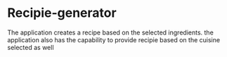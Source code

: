 # Recipie-generator
The application creates a recipe based on the selected ingredients. the application also has the capability to provide recipie based on the cuisine selected as well
